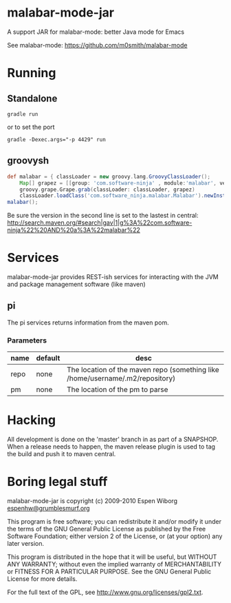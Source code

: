 # malabar-mode-jar
 A support JAR for malabar-mode: better Java mode for Emacs

See malabar-mode: https://github.com/m0smith/malabar-mode

# Running

## Standalone

```
gradle run
```

or to set the port

```
gradle -Dexec.args="-p 4429" run
```

## groovysh


```groovy
def malabar = { classLoader = new groovy.lang.GroovyClassLoader();
    Map[] grapez = [[group: 'com.software-ninja' , module:'malabar', version:'2.0.2']]
    groovy.grape.Grape.grab(classLoader: classLoader, grapez)
    classLoader.loadClass('com.software_ninja.malabar.Malabar').newInstance().startCL(classLoader); }; 
malabar();
```

Be sure the version in the second line is set to the lastest in central: http://search.maven.org/#search|gav|1|g%3A%22com.software-ninja%22%20AND%20a%3A%22malabar%22

# Services
malabar-mode-jar provides REST-ish services for interacting with the JVM and package management software (like maven)

## pi
The pi services returns information from the maven pom.
### Parameters
| name | default | desc 
|------|---------|------
| repo | none    | The location of the maven repo (something like /home/username/.m2/repository)
| pm  | none    | The location of the pm to parse



# Hacking

All development is done on the 'master' branch in as part of a SNAPSHOP.  When a release needs to happen, the maven release plugin is used to tag the build and push it to maven central.

# Boring legal stuff

malabar-mode-jar is copyright (c) 2009-2010 Espen Wiborg <espenhw@grumblesmurf.org>

This program is free software; you can redistribute it and/or
modify it under the terms of the GNU General Public License as
published by the Free Software Foundation; either version 2 of the
License, or (at your option) any later version.

This program is distributed in the hope that it will be useful, but
WITHOUT ANY WARRANTY; without even the implied warranty of
MERCHANTABILITY or FITNESS FOR A PARTICULAR PURPOSE.  See the GNU
General Public License for more details.

For the full text of the GPL, see <http://www.gnu.org/licenses/gpl2.txt>.

[JDEE]: http://jdee.sourceforge.net/
[run jdb on an applet]: http://jdee.sourceforge.net/jdedoc/html/jde-ug/jde-ug-content.html#d0e4142
[BeanShell]: http://www.beanshell.org/
[my blog]: http://blog.grumblesmurf.org/
[Maven]: http://maven.apache.org/
[CEDET]: http://cedet.sourceforge.net/
[Groovy]: http://groovy.codehaus.org/
[Junit]: http://www.junit.org/
[issue tracker]: http://github.com/dstu/malabar-mode/issues
[Nikolaj Schumacher]: http://nschum.de/src/emacs/
[standard Semantic code completion]: http://cedet.sourceforge.net/intellisense.shtml
[Elvis operator]: http://groovy.codehaus.org/Operators#Operators-ElvisOperator
[git-flow]: http://nvie.com/posts/a-successful-git-branching-model/
